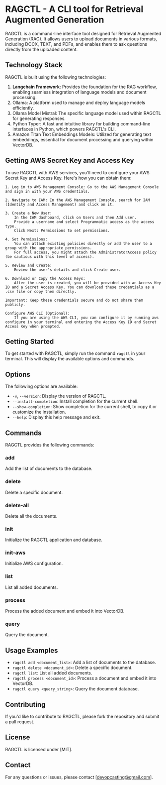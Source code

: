 RAGCTL - A CLI tool for Retrieval Augmented Generation
=====================================================

RAGCTL is a command-line interface tool designed for Retrieval Augmented Generation (RAG). It allows users to upload documents in various formats, including DOCX, TEXT, and PDFs, and enables them to ask questions directly from the uploaded content.

Technology Stack
----------------

RAGCTL is built using the following technologies:

1. **Langchain Framework**: Provides the foundation for the RAG workflow, enabling seamless integration of language models and document processing.
2. Ollama: A platform used to manage and deploy language models efficiently.
3. Ollama Model Mistral: The specific language model used within RAGCTL for generating responses.
4. Python Typer: A fast and intuitive library for building command-line interfaces in Python, which powers RAGCTL's CLI.
5. Amazon Titan Text Embeddings Models: Utilized for generating text embeddings, essential for document processing and querying within VectorDB.

Getting AWS Secret Key and Access Key
-------------------------------------

To use RAGCTL with AWS services, you'll need to configure your AWS Secret Key and Access Key. Here's how you can obtain them:

    1. Log in to AWS Management Console: Go to the AWS Management Console and sign in with your AWS credentials.

    2. Navigate to IAM: In the AWS Management Console, search for IAM (Identity and Access Management) and click on it.

    3. Create a New User:
        In the IAM dashboard, click on Users and then Add user.
        Provide a username and select Programmatic access as the access type.
        Click Next: Permissions to set permissions.

    4. Set Permissions:
        You can attach existing policies directly or add the user to a group with the appropriate permissions.
        For full access, you might attach the AdministratorAccess policy (be cautious with this level of access).

    5. Review and Create:
        Review the user's details and click Create user.

    6. Download or Copy the Access Keys:
        After the user is created, you will be provided with an Access Key ID and a Secret Access Key. You can download these credentials as a .csv file or copy them directly.

    Important: Keep these credentials secure and do not share them publicly.

    Configure AWS CLI (Optional):
        If you are using the AWS CLI, you can configure it by running aws configure in your terminal and entering the Access Key ID and Secret Access Key when prompted.
Getting Started
---------------

To get started with RAGCTL, simply run the command `ragctl` in your terminal. This will display the available options and commands.

Options
-------

The following options are available:

* `-v`, `--version`: Display the version of RAGCTL.
* `--install-completion`: Install completion for the current shell.
* `--show-completion`: Show completion for the current shell, to copy it or customize the installation.
* `--help`: Display this help message and exit.

Commands
--------

RAGCTL provides the following commands:

### add

Add the list of documents to the database.

### delete

Delete a specific document.

### delete-all

Delete all the documents.

### init

Initialize the RAGCTL application and database.

### init-aws

Initialize AWS configuration.

### list

List all added documents.

### process

Process the added document and embed it into VectorDB.

### query

Query the document.

Usage Examples
--------------

* `ragctl add <document_list>`: Add a list of documents to the database.
* `ragctl delete <document_id>`: Delete a specific document.
* `ragctl list`: List all added documents.
* `ragctl process <document_id>`: Process a document and embed it into VectorDB.
* `ragctl query <query_string>`: Query the document database.

Contributing
------------

If you'd like to contribute to RAGCTL, please fork the repository and submit a pull request.

License
-------

RAGCTL is licensed under [MIT].

Contact
-------

For any questions or issues, please contact [devopcasting@gmail.com].